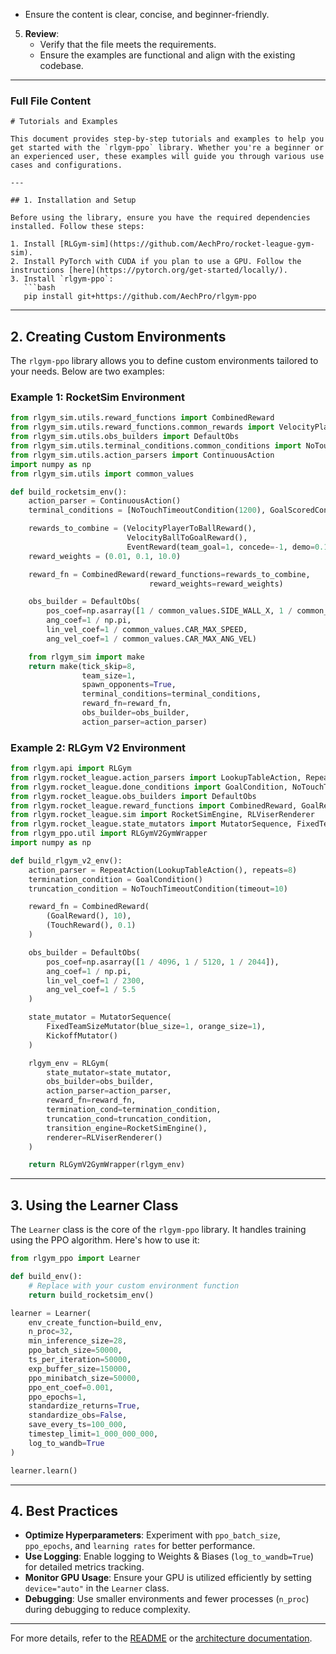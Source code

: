    - Ensure the content is clear, concise, and beginner-friendly.

5. **Review**:
   - Verify that the file meets the requirements.
   - Ensure the examples are functional and align with the existing codebase.

---

### Full File Content

```
# Tutorials and Examples

This document provides step-by-step tutorials and examples to help you get started with the `rlgym-ppo` library. Whether you're a beginner or an experienced user, these examples will guide you through various use cases and configurations.

---

## 1. Installation and Setup

Before using the library, ensure you have the required dependencies installed. Follow these steps:

1. Install [RLGym-sim](https://github.com/AechPro/rocket-league-gym-sim).
2. Install PyTorch with CUDA if you plan to use a GPU. Follow the instructions [here](https://pytorch.org/get-started/locally/).
3. Install `rlgym-ppo`:
   ```bash
   pip install git+https://github.com/AechPro/rlgym-ppo
   ```

---

## 2. Creating Custom Environments

The `rlgym-ppo` library allows you to define custom environments tailored to your needs. Below are two examples:

### Example 1: RocketSim Environment

```python
from rlgym_sim.utils.reward_functions import CombinedReward
from rlgym_sim.utils.reward_functions.common_rewards import VelocityPlayerToBallReward, VelocityBallToGoalReward, EventReward
from rlgym_sim.utils.obs_builders import DefaultObs
from rlgym_sim.utils.terminal_conditions.common_conditions import NoTouchTimeoutCondition, GoalScoredCondition
from rlgym_sim.utils.action_parsers import ContinuousAction
import numpy as np
from rlgym_sim.utils import common_values

def build_rocketsim_env():
    action_parser = ContinuousAction()
    terminal_conditions = [NoTouchTimeoutCondition(1200), GoalScoredCondition()]

    rewards_to_combine = (VelocityPlayerToBallReward(),
                          VelocityBallToGoalReward(),
                          EventReward(team_goal=1, concede=-1, demo=0.1))
    reward_weights = (0.01, 0.1, 10.0)

    reward_fn = CombinedReward(reward_functions=rewards_to_combine,
                               reward_weights=reward_weights)

    obs_builder = DefaultObs(
        pos_coef=np.asarray([1 / common_values.SIDE_WALL_X, 1 / common_values.BACK_NET_Y, 1 / common_values.CEILING_Z]),
        ang_coef=1 / np.pi,
        lin_vel_coef=1 / common_values.CAR_MAX_SPEED,
        ang_vel_coef=1 / common_values.CAR_MAX_ANG_VEL)

    from rlgym_sim import make
    return make(tick_skip=8,
                team_size=1,
                spawn_opponents=True,
                terminal_conditions=terminal_conditions,
                reward_fn=reward_fn,
                obs_builder=obs_builder,
                action_parser=action_parser)
```

### Example 2: RLGym V2 Environment

```python
from rlgym.api import RLGym
from rlgym.rocket_league.action_parsers import LookupTableAction, RepeatAction
from rlgym.rocket_league.done_conditions import GoalCondition, NoTouchTimeoutCondition
from rlgym.rocket_league.obs_builders import DefaultObs
from rlgym.rocket_league.reward_functions import CombinedReward, GoalReward, TouchReward
from rlgym.rocket_league.sim import RocketSimEngine, RLViserRenderer
from rlgym.rocket_league.state_mutators import MutatorSequence, FixedTeamSizeMutator, KickoffMutator
from rlgym_ppo.util import RLGymV2GymWrapper
import numpy as np

def build_rlgym_v2_env():
    action_parser = RepeatAction(LookupTableAction(), repeats=8)
    termination_condition = GoalCondition()
    truncation_condition = NoTouchTimeoutCondition(timeout=10)

    reward_fn = CombinedReward(
        (GoalReward(), 10),
        (TouchReward(), 0.1)
    )

    obs_builder = DefaultObs(
        pos_coef=np.asarray([1 / 4096, 1 / 5120, 1 / 2044]),
        ang_coef=1 / np.pi,
        lin_vel_coef=1 / 2300,
        ang_vel_coef=1 / 5.5
    )

    state_mutator = MutatorSequence(
        FixedTeamSizeMutator(blue_size=1, orange_size=1),
        KickoffMutator()
    )

    rlgym_env = RLGym(
        state_mutator=state_mutator,
        obs_builder=obs_builder,
        action_parser=action_parser,
        reward_fn=reward_fn,
        termination_cond=termination_condition,
        truncation_cond=truncation_condition,
        transition_engine=RocketSimEngine(),
        renderer=RLViserRenderer()
    )

    return RLGymV2GymWrapper(rlgym_env)
```

---

## 3. Using the Learner Class

The `Learner` class is the core of the `rlgym-ppo` library. It handles training using the PPO algorithm. Here's how to use it:

```python
from rlgym_ppo import Learner

def build_env():
    # Replace with your custom environment function
    return build_rocketsim_env()

learner = Learner(
    env_create_function=build_env,
    n_proc=32,
    min_inference_size=28,
    ppo_batch_size=50000,
    ts_per_iteration=50000,
    exp_buffer_size=150000,
    ppo_minibatch_size=50000,
    ppo_ent_coef=0.001,
    ppo_epochs=1,
    standardize_returns=True,
    standardize_obs=False,
    save_every_ts=100_000,
    timestep_limit=1_000_000_000,
    log_to_wandb=True
)

learner.learn()
```

---

## 4. Best Practices

- **Optimize Hyperparameters**: Experiment with `ppo_batch_size`, `ppo_epochs`, and `learning rates` for better performance.
- **Use Logging**: Enable logging to Weights & Biases (`log_to_wandb=True`) for detailed metrics tracking.
- **Monitor GPU Usage**: Ensure your GPU is utilized efficiently by setting `device="auto"` in the `Learner` class.
- **Debugging**: Use smaller environments and fewer processes (`n_proc`) during debugging to reduce complexity.

---

For more details, refer to the [README](README.md) or the [architecture documentation](architecture.md).
